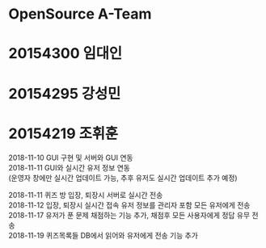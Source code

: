 # OpenSource A-Team  
# 20154300 임대인  
# 20154295 강성민    
# 20154219 조휘훈  

2018-11-10 GUI 구현 및 서버와 GUI 연동    
2018-11-11 GUI와 실시간 유저 정보 연동  
(운영자 창에만 실시간 업데이트 가능, 추후 유저도 실시간 업데이트 추가 예정)  

2018-11-11 퀴즈 방 입장, 퇴장시 서버로 실시간 전송  
2018-11-12 입장, 퇴장시 실시간 접속 유저 정보를 관리자 포함 모든 유저에게 전송    
2018-11-17 유저가 푼 문제 채점하는 기능 추가, 채점후 모든 사용자에게 정답 유무 전송    
2018-11-19 퀴즈목록들 DB에서 읽어와 유저에게 전송 기능 추가
